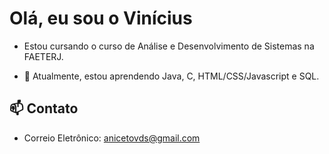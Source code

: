 # Olá, eu sou o Vinícius
- Estou cursando o curso de Análise e Desenvolvimento de Sistemas na FAETERJ.

- 🌱 Atualmente, estou aprendendo Java, C, HTML/CSS/Javascript e SQL.

## 📫 Contato
- Correio Eletrônico: anicetovds@gmail.com

